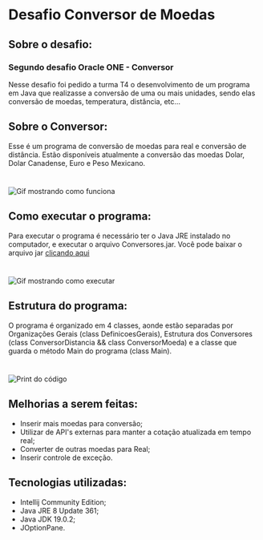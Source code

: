 # Desafio Conversor de Moedas


## Sobre o desafio:
### Segundo desafio Oracle ONE - Conversor
Nesse desafio foi pedido a turma T4 o desenvolvimento de um programa em Java que realizasse a conversão de uma ou mais unidades, sendo elas conversão de moedas, temperatura, distância, etc...

## Sobre o Conversor:
Esse é um programa de conversão de moedas para real e conversão de distância. Estão disponíveis atualmente a conversão das moedas Dolar, Dolar Canadense, Euro e Peso Mexicano.
#
<img src="https://github.com/yurigabr25/Conversores/blob/c3903137160a33094cb521b4b8c2931e9ca69012/out/images/funcionamento.gif" alt="Gif mostrando como funciona" autoplay>

## Como executar o programa:
Para executar o programa é necessário ter o Java JRE instalado no computador, e executar o arquivo Conversores.jar.
Você pode baixar o arquivo jar <a href="https://github.com/yurigabr25/Conversores/raw/main/out/artifacts/Conversores_jar/Conversores.jar" target="_blank">clicando aqui</a>
#
<img src="https://github.com/yurigabr25/Conversores/blob/c3903137160a33094cb521b4b8c2931e9ca69012/out/images/executando.gif" alt="Gif mostrando como executar" autoplay>

## Estrutura do programa:
O programa é organizado em 4 classes, aonde estão separadas por Organizações Gerais (class DefinicoesGerais), Estrutura dos Conversores (class ConversorDistancia && class ConversorMoeda) e a classe que guarda o método Main do programa (class Main).
#
<img src="https://github.com/yurigabr25/Conversores/blob/c3903137160a33094cb521b4b8c2931e9ca69012/out/images/print-codigo.png" alt="Print do código">

## Melhorias a serem feitas:
- Inserir mais moedas para conversão;
- Utilizar de API's externas para manter a cotação atualizada em tempo real;
- Converter de outras moedas para Real;
- Inserir controle de exceção.

## Tecnologias utilizadas:
- Intellij Community Edition; </br>
- Java JRE 8 Update 361; </br>
- Java JDK 19.0.2; </br>
- JOptionPane. </br>
